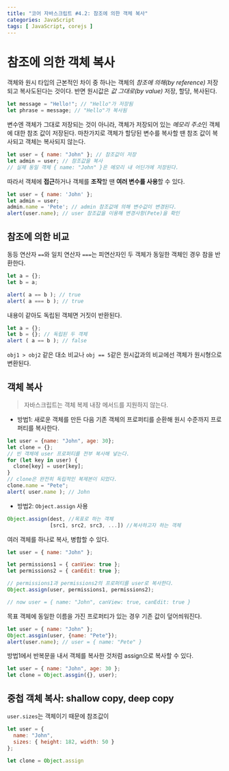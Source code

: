 ```yaml
---
title: "코어 자바스크립트 #4.2: 참조에 의한 객체 복사"
categories: JavaScript
tags: [ JavaScript, corejs ]
---
```


# 참조에 의한 객체 복사

객체와 원시 타입의 근본적인 차이 중 하나는 객체의 *참조에 의해(by reference)* 저장되고 복사도된다는 것이다. 반면 원시값은 *값 그대로(by value)* 저장, 할당, 복사된다.

```js
let message = "Hello!"; // "Hello"가 저장됨
let phrase = message; // "Hello"가 복사됨
```

변수엔 객체가 그대로 저장되는 것이 아니라, 객체가 저장되어 있는 *메모리 주소*인 객체에 대한 참조 값이 저장된다. 마찬가지로 객체가 할당된 변수를 복사할 땐 참조 값이 복사되고 객체는 복사되지 않는다.

```js
let user = { name: "John" }; // 참조값이 저장
let admin = user; // 참조값을 복사
// 실제 동일 객체 { name: "John" }은 메모리 내 어딘가에 저장된다.
```

따라서 객체에 **접근**하거나 객체를 **조작**할 땐 **여러 변수를 사용**할 수 있다.

```js
let user = { name: 'John' };
let admin = user;
admin.name = 'Pete'; // admin 참조값에 의해 변수값이 변경된다.
alert(user.name); // user 참조값을 이용해 변경사항(Pete)을 확인
```

## 참조에 의한 비교

동등 연산자 `==`와 일치 연산자 `===`는 피연산자인 두 객체가 동일한 객체인 경우 참을 반환한다.

```	js
let a = {};
let b = a;

alert( a == b ); // true
alert( a === b ); // true
```

내용이 같아도 독립된 객체면 거짓이 반환된다.

```js
let a = {};
let b = {}; // 독립된 두 객체
alert ( a == b ); // false
```

`obj1 > obj2` 같은 대소 비교나 `obj == 5`같은 원시값과의 비교에선 객체가 원시형으로 변환된다. 

## 객체 복사

> 자바스크립트는 객체 복제 내장 메서드를 지원하지 않는다. 

- 방법1: 새로운 객체를 만든 다음 기존 객체의 프로퍼티를 순환해 원시 수준까지 프로퍼티를 복사한다.

```js
let user = {name: "John", age: 30};
let clone = {};
// 빈 객체에 user 프로퍼티를 전부 복사해 넣는다.
for (let key in user) {
  clone[key] = user[key];
}
// clone은 완전히 독립적인 복제본이 되었다. 
clone.name = "Pete";
alert( user.name ); // John
```

- 방법2: `Object.assign` 사용
```js
Object.assign(dest, //목표로 하는 객체
              [src1, src2, src3, ...]) //복사하고자 하는 객체
```

여러 객체를 하나로 복사, 병합할 수 있다.

```js
let user = { name: "John" };

let permissions1 = { canView: true };
let permissions2 = { canEdit: true };

// permissions1과 permissions2의 프로퍼티를 user로 복사한다.
Object.assign(user, permissions1, permissions2);

// now user = { name: "John", canView: true, canEdit: true }
```
목표 객체에 동일한 이름을 가진 프로퍼티가 있는 경우 기존 값이 덮어씌워진다.
```js
let user = { name: "John" };
Object.assgin(user, {name: "Pete"});
alert(user.name); // user = { name: "Pete" }
```

방법1에서 반복문을 내서 객체를 복사한 것처럼 assign으로 복사할 수 있다.

```js
let user = { name: "John", age: 30 };
let clone = Object.assgin({}, user);
```



## 중첩 객체 복사: shallow copy, deep copy

`user.sizes`는 객체이기 때문에 참조값이 

```js
let user = {
  name: "John",
  sizes: { height: 182, width: 50 }
};

let clone = Object.assign
```


